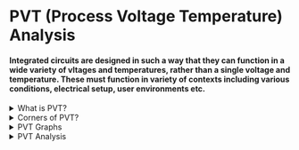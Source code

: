 # PVT (Process Voltage Temperature) Analysis

#### Integrated circuits are designed in such a way that they can function in a wide variety of vltages and temperatures, rather than a single voltage and temperature. These must function in variety of contexts including various conditions, electrical setup, user environments etc.

<details>
<summary>What is PVT?</summary>
<br>

* `Process (P)` : There are millions of transistors on a singke chip as we are going to lower nodes and all the transistors in a chip cannot have same properties. Process variation is the deviation in parameters of the transistors during fabrication.

* `Voltage (V)`: As we are going to lower nodes the supply voltage for a chip is also going to less. Let's say the chip is operating at 1.2 V. So, there are chances that at certain instances of time this voltage may vary.

* `Temperature (T)`: When a chip is operating, the temperature can vary throught the chip. This is due to power dissipation in MOS- transistors.
  
</details>

<details>
<summary>Corners of PVT?</summary>
<br>

* In order to make our chip to work after fabrication in all the possible conditions, we simulate it at different corners of process, voltage and temperature.
  
* These conditions are called corners. All these three parameters directly affect the delay of the cell.

  * `Transistor corners (fast, typical, slow)`
 
  * `Voltage`
 
  * `Temperature`

##### PVT Corner details

| Name         |Process {PMOS, NMOS}|  Voltage (V) |  Temperature (°C) | Lib file (.lib) |
| ------------  | ------------ | ------------ | ------------ | ------------ |
|`tt_025c_1v80` |   {T, T}|1.8   |25°C   |sky130_fd_sc_hd__tt_025c_1v80.lib (Typical)   |
| `ss_100c_1v60` |   {S, S}|1.6   |100°C   |sky130_fd_sc_hd__ss_100c_1v60.lib (Slow)  |  
|   `ff_n40c_1v95` |   {F, F}|1.95   |-40°C   |sky130_fd_sc_hd__ff_n40c_1v95.lib (Fast) |   
  
</details>

<details>
  <summary> PVT Graphs </summary>
  <br>

  ![image](https://github.com/user-attachments/assets/1696ea53-ecee-4069-b4ac-1a9e9463e705)

</details>

<details>
  <summary> PVT Analysis </summary>
  <br>

#### In this analysis SKY130PDK PVT Libs are used

* Download the libraries from `https://github.com/efabless/skywater-pdk-libs-sky130_fd_sc_hd/tree/master/timing'

* convert .lib files to .db format using synopsys `LC` shell

* TCL script to convert .lib file to .db format



</details>

